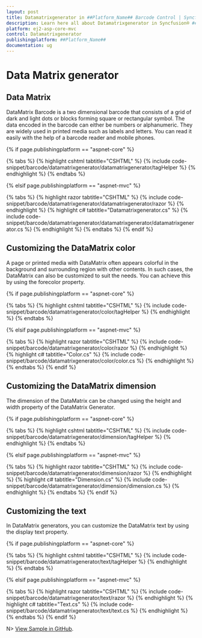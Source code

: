 ```yaml
---
layout: post
title: Datamatrixgenerator in ##Platform_Name## Barcode Control | Syncfusion®
description: Learn here all about Datamatrixgenerator in Syncfusion® ##Platform_Name## Barcode control of Syncfusion Essential® JS 2 and more.
platform: ej2-asp-core-mvc
control: Datamatrixgenerator
publishingplatform: ##Platform_Name##
documentation: ug
---
```



# Data Matrix generator

## Data Matrix

DataMatrix Barcode is a two dimensional barcode that consists of a grid of dark and light dots or blocks forming square or rectangular symbol. The data encoded in the barcode can either be numbers or alphanumeric. They are widely used in printed media such as labels and letters. You can read it easily with the help of a barcode reader and mobile phones.

{% if page.publishingplatform == "aspnet-core" %}

{% tabs %}
{% highlight cshtml tabtitle="CSHTML" %}
{% include code-snippet/barcode/datamatrixgenerator/datamatrixgenerator/tagHelper %}
{% endhighlight %}
{% endtabs %}

{% elsif page.publishingplatform == "aspnet-mvc" %}

{% tabs %}
{% highlight razor tabtitle="CSHTML" %}
{% include code-snippet/barcode/datamatrixgenerator/datamatrixgenerator/razor %}
{% endhighlight %}
{% highlight c# tabtitle="Datamatrixgenerator.cs" %}
{% include code-snippet/barcode/datamatrixgenerator/datamatrixgenerator/datamatrixgenerator.cs %}
{% endhighlight %}
{% endtabs %}
{% endif %}



## Customizing the DataMatrix color

A page or printed media with DataMatrix often appears colorful in the background and surrounding region with other contents. In such cases, the DataMatrix can also be customized to suit the needs. You can achieve this by using the forecolor property.

{% if page.publishingplatform == "aspnet-core" %}

{% tabs %}
{% highlight cshtml tabtitle="CSHTML" %}
{% include code-snippet/barcode/datamatrixgenerator/color/tagHelper %}
{% endhighlight %}
{% endtabs %}

{% elsif page.publishingplatform == "aspnet-mvc" %}

{% tabs %}
{% highlight razor tabtitle="CSHTML" %}
{% include code-snippet/barcode/datamatrixgenerator/color/razor %}
{% endhighlight %}
{% highlight c# tabtitle="Color.cs" %}
{% include code-snippet/barcode/datamatrixgenerator/color/color.cs %}
{% endhighlight %}
{% endtabs %}
{% endif %}



## Customizing the DataMatrix dimension

The dimension of the DataMatrix can be changed using the height and width property of the DataMatrix Generator.

{% if page.publishingplatform == "aspnet-core" %}

{% tabs %}
{% highlight cshtml tabtitle="CSHTML" %}
{% include code-snippet/barcode/datamatrixgenerator/dimension/tagHelper %}
{% endhighlight %}
{% endtabs %}

{% elsif page.publishingplatform == "aspnet-mvc" %}

{% tabs %}
{% highlight razor tabtitle="CSHTML" %}
{% include code-snippet/barcode/datamatrixgenerator/dimension/razor %}
{% endhighlight %}
{% highlight c# tabtitle="Dimension.cs" %}
{% include code-snippet/barcode/datamatrixgenerator/dimension/dimension.cs %}
{% endhighlight %}
{% endtabs %}
{% endif %}



## Customizing the text

In DataMatrix generators, you can customize the DataMatrix text by using the display text property.

{% if page.publishingplatform == "aspnet-core" %}

{% tabs %}
{% highlight cshtml tabtitle="CSHTML" %}
{% include code-snippet/barcode/datamatrixgenerator/text/tagHelper %}
{% endhighlight %}
{% endtabs %}

{% elsif page.publishingplatform == "aspnet-mvc" %}

{% tabs %}
{% highlight razor tabtitle="CSHTML" %}
{% include code-snippet/barcode/datamatrixgenerator/text/razor %}
{% endhighlight %}
{% highlight c# tabtitle="Text.cs" %}
{% include code-snippet/barcode/datamatrixgenerator/text/text.cs %}
{% endhighlight %}
{% endtabs %}
{% endif %}

N> [View Sample in GitHub](https://github.com/SyncfusionExamples/ASP-NET-Core-UG-Examples/tree/main/Barcode/QRCodeandDataMatrixSample).